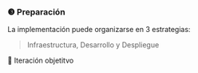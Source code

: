 ### ❸ Preparación

La implementación puede organizarse en 3 estrategias:

> Infraestructura, Desarrollo y Despliegue

📍 Iteración objetitvo
